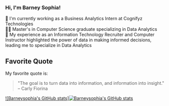 ### Hi, I'm Barney Sophia!

🔭 I'm currently working as a Business Analytics Intern at Cognifyz Technologies </br>
👩‍🎓 Master's in Computer Science graduate specializing in Data Analytics </br>
🌱 My experience as an Information Technology Recruiter and Computer Instructor highlighted the power of data in making informed decisions, leading me to specialize in Data Analytics </br>

## Favorite Quote
My favorite quote is:
> "The goal is to turn data into information, and information into insight." – Carly Fiorina

[![Barneysophia's GitHub stats]![Barneysophia's GitHub stats](https://github-readme-stats.vercel.app/api?username=barneysophia&show_icons=true&theme=radical)](https://github.com/barneysophia/github-readme-stats)
